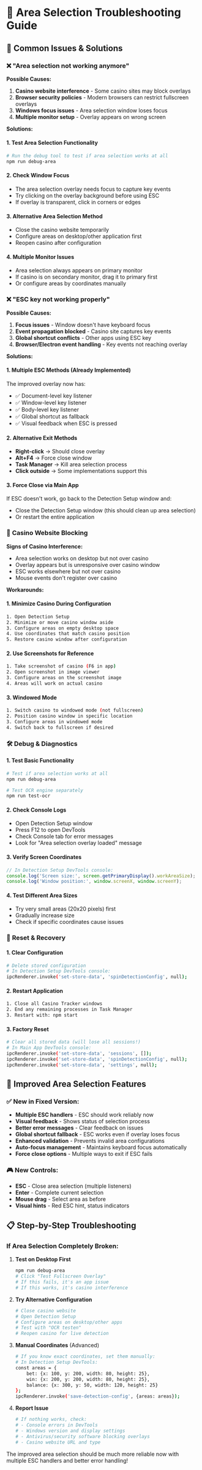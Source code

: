 # 🔧 Area Selection Troubleshooting Guide

## 🚨 Common Issues & Solutions

### ❌ **"Area selection not working anymore"**

**Possible Causes:**
1. **Casino website interference** - Some casino sites may block overlays
2. **Browser security policies** - Modern browsers can restrict fullscreen overlays
3. **Windows focus issues** - Area selection window loses focus
4. **Multiple monitor setup** - Overlay appears on wrong screen

**Solutions:**

#### 1. **Test Area Selection Functionality**
```bash
# Run the debug tool to test if area selection works at all
npm run debug-area
```

#### 2. **Check Window Focus**
- The area selection overlay needs focus to capture key events
- Try clicking on the overlay background before using ESC
- If overlay is transparent, click in corners or edges

#### 3. **Alternative Area Selection Method**
- Close the casino website temporarily
- Configure areas on desktop/other application first
- Reopen casino after configuration

#### 4. **Multiple Monitor Issues**
- Area selection always appears on primary monitor
- If casino is on secondary monitor, drag it to primary first
- Or configure areas by coordinates manually

### ❌ **"ESC key not working properly"**

**Possible Causes:**
1. **Focus issues** - Window doesn't have keyboard focus
2. **Event propagation blocked** - Casino site captures key events
3. **Global shortcut conflicts** - Other apps using ESC key
4. **Browser/Electron event handling** - Key events not reaching overlay

**Solutions:**

#### 1. **Multiple ESC Methods (Already Implemented)**
The improved overlay now has:
- ✅ Document-level key listener
- ✅ Window-level key listener  
- ✅ Body-level key listener
- ✅ Global shortcut as fallback
- ✅ Visual feedback when ESC is pressed

#### 2. **Alternative Exit Methods**
- **Right-click** → Should close overlay
- **Alt+F4** → Force close window
- **Task Manager** → Kill area selection process
- **Click outside** → Some implementations support this

#### 3. **Force Close via Main App**
If ESC doesn't work, go back to the Detection Setup window and:
- Close the Detection Setup window (this should clean up area selection)
- Or restart the entire application

### 🎰 **Casino Website Blocking**

**Signs of Casino Interference:**
- Area selection works on desktop but not over casino
- Overlay appears but is unresponsive over casino window
- ESC works elsewhere but not over casino
- Mouse events don't register over casino

**Workarounds:**

#### 1. **Minimize Casino During Configuration**
```bash
1. Open Detection Setup
2. Minimize or move casino window aside
3. Configure areas on empty desktop space
4. Use coordinates that match casino position
5. Restore casino window after configuration
```

#### 2. **Use Screenshots for Reference**
```bash
1. Take screenshot of casino (F6 in app)
2. Open screenshot in image viewer
3. Configure areas on the screenshot image
4. Areas will work on actual casino
```

#### 3. **Windowed Mode**
```bash
1. Switch casino to windowed mode (not fullscreen)
2. Position casino window in specific location
3. Configure areas in windowed mode
4. Switch back to fullscreen if desired
```

### 🛠️ **Debug & Diagnostics**

#### 1. **Test Basic Functionality**
```bash
# Test if area selection works at all
npm run debug-area

# Test OCR engine separately
npm run test-ocr
```

#### 2. **Check Console Logs**
- Open Detection Setup window
- Press F12 to open DevTools
- Check Console tab for error messages
- Look for "Area selection overlay loaded" message

#### 3. **Verify Screen Coordinates**
```javascript
// In Detection Setup DevTools console:
console.log('Screen size:', screen.getPrimaryDisplay().workAreaSize);
console.log('Window position:', window.screenX, window.screenY);
```

#### 4. **Test Different Area Sizes**
- Try very small areas (20x20 pixels) first
- Gradually increase size
- Check if specific coordinates cause issues

### 🔄 **Reset & Recovery**

#### 1. **Clear Configuration**
```bash
# Delete stored configuration
# In Detection Setup DevTools console:
ipcRenderer.invoke('set-store-data', 'spinDetectionConfig', null);
```

#### 2. **Restart Application**
```bash
1. Close all Casino Tracker windows
2. End any remaining processes in Task Manager
3. Restart with: npm start
```

#### 3. **Factory Reset**
```bash
# Clear all stored data (will lose all sessions!)
# In Main App DevTools console:
ipcRenderer.invoke('set-store-data', 'sessions', []);
ipcRenderer.invoke('set-store-data', 'spinDetectionConfig', null);
ipcRenderer.invoke('set-store-data', 'settings', null);
```

## 🎯 **Improved Area Selection Features**

### ✅ **New in Fixed Version:**
- **Multiple ESC handlers** - ESC should work reliably now
- **Visual feedback** - Shows status of selection process
- **Better error messages** - Clear feedback on issues
- **Global shortcut fallback** - ESC works even if overlay loses focus
- **Enhanced validation** - Prevents invalid area configurations
- **Auto-focus management** - Maintains keyboard focus automatically
- **Force close options** - Multiple ways to exit if ESC fails

### 🎮 **New Controls:**
- **ESC** - Close area selection (multiple listeners)
- **Enter** - Complete current selection
- **Mouse drag** - Select area as before
- **Visual hints** - Red ESC hint, status indicators

## 📋 **Step-by-Step Troubleshooting**

### If Area Selection Completely Broken:

1. **Test on Desktop First**
   ```bash
   npm run debug-area
   # Click "Test Fullscreen Overlay"
   # If this fails, it's an app issue
   # If this works, it's casino interference
   ```

2. **Try Alternative Configuration**
   ```bash
   # Close casino website
   # Open Detection Setup  
   # Configure areas on desktop/other apps
   # Test with "OCR testen"
   # Reopen casino for live detection
   ```

3. **Manual Coordinates** (Advanced)
   ```bash
   # If you know exact coordinates, set them manually:
   # In Detection Setup DevTools:
   const areas = {
       bet: {x: 100, y: 200, width: 80, height: 25},
       win: {x: 200, y: 200, width: 80, height: 25},
       balance: {x: 300, y: 50, width: 120, height: 25}
   };
   ipcRenderer.invoke('save-detection-config', {areas: areas});
   ```

4. **Report Issue**
   ```bash
   # If nothing works, check:
   # - Console errors in DevTools
   # - Windows version and display settings  
   # - Antivirus/security software blocking overlays
   # - Casino website URL and type
   ```

The improved area selection should be much more reliable now with multiple ESC handlers and better error handling!

